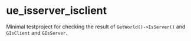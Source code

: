 # ue_isserver_isclient

Minimal testproject for checking the result of `GetWorld()->IsServer()` and `GIsClient` and `GIsServer`.
